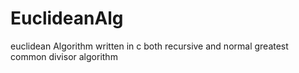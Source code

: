 # EuclideanAlg
euclidean Algorithm written in c
both recursive and normal greatest common divisor algorithm
